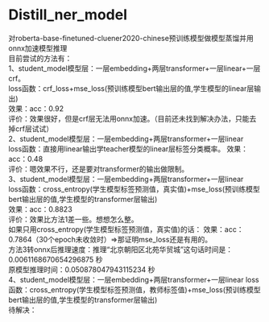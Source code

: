 # Distill_ner_model
对roberta-base-finetuned-cluener2020-chinese预训练模型做模型蒸馏并用onnx加速模型推理  
目前尝试的方法有：  
  1、student_model模型层：一层embedding+两层transformer+一层linear+一层crf。  
    loss函数：crf_loss+mse_loss(预训练模型bert输出层的值,学生模型的linear层输出)  
    效果：acc：0.92  
    评价：效果很好，但是crf层无法用onnx加速。（目前还未找到解决办法，只能去掉crf层试试）  
  2、student_model模型层：一层embedding+两层transformer+一层linear  
    loss函数：直接用linear输出学teacher模型的linear层标签分类概率。
    效果：acc：0.48  
    评价：嗯效果不行，还是要对transformer的输出做限制。  
  3、student_model模型层：一层embedding+两层transformer+一层linear  
     loss函数：cross_entropy(学生模型标签预测值，真实值)+mse_loss(预训练模型bert输出层的值,学生模型的transformer层输出)  
     效果：acc：0.8823  
     评价：效果比方法1差一些。想想怎么整。  
     如果只用cross_entropy(学生模型标签预测值，真实值)的话：
     效果：acc：0.7864（30个epoch未收敛时）=>那证明mse_loss还是有用的。  
     方法3转onnx后推理速度：推理“北京朝阳区北苑华贸城”这句话时间是：0.0061168670654296875 秒  
     原模型推理时间：0.050878047943115234 秒  
  4、student_model模型层：一层embedding+两层transformer+一层linear 
     loss函数：cross_entropy(学生模型标签预测值，教师标签值)+mse_loss(预训练模型bert输出层的值,学生模型的transformer层输出)  
  待解决：
     
     
     
    
     
